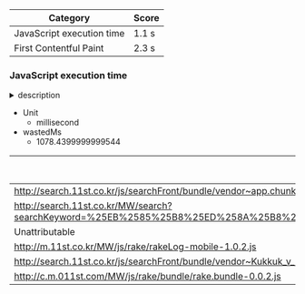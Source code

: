 | Category | Score |
| --- | --- |
| JavaScript execution time | 1.1 s |
| First Contentful Paint | 2.3 s |

### JavaScript execution time

<details><summary>description</summary>
  
  Consider reducing the time spent parsing, compiling, and executing JS. You may find delivering smaller JS payloads helps with this. [Learn more](https://web.dev/bootup-time/).
  
  </details>

- Unit
  - millisecond
- wastedMs
  - 1078.4399999999544

| URL | Total CPU Time | Script Evaluation | Script Parse |
|  --- | --- | --- | --- |
 http://search.11st.co.kr/js/searchFront/bundle/vendor~app.chunk.js?v=v_123 | 3833.9639999999554 | 840.0359999999541 | 9.52 |
 http://search.11st.co.kr/MW/search?searchKeyword=%25EB%2585%25B8%25ED%258A%25B8%25EB%25B6%2581&decSearchKeyword=%25EB%2585%25B8%25ED%258A%25B8%25EB%25B6%2581 | 411.3279999999999 | 13.459999999999994 | 27.924 |
 Unattributable | 352.76399999999563 | 10.744000000000002 | 2.632 |
 http://m.11st.co.kr/MW/js/rake/rakeLog-mobile-1.0.2.js | 80.62400000000005 | 75.68000000000005 | 3.08 |
 http://search.11st.co.kr/js/searchFront/bundle/vendor~Kukkuk_v_123~Present_v_123~Review_v_123~Totalv_123.chunk.js | 53.92800000000001 | 42.46800000000002 | 6.708 |
 http://c.m.011st.com/MW/js/rake/bundle/rake.bundle-0.0.2.js | 52.94400000000001 | 45.21200000000001 | 0.976 |